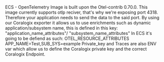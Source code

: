 ECS - OpenTelemetry
Image is built upon the Otel-contrib 0.70.0.
This image currently supports otlp reciver, that's why we're exposing port 4318. Therefore your application needs to send the data to the said port.
By using our Coralogix exporter it allows us to use enrichments such as dynamic application/subsystem name, this is defined in this key: "application_name_attributes"/ "subsystem_name_attributes"
In ECS it's going to be defiend as such: OTEL_RESOURCE_ATTRIBUTES APP_NAME=Test,SUB_SYS=example
Private_key and Traces are also ENV var which allow us to define the Coralogix private key and the correct Coralogix Endpoint.
